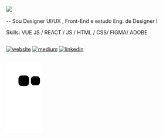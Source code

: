 ![](	https://s4.aconvert.com/convert/p3r68-cdx67/a8f5m-eu7pg.gif)

-- Sou Designer UI/UX , Front-End e estudo Eng. de Designer !


Skills: VUE JS / REACT / JS / HTML / CSS/ FIGMA/ ADOBE

##


[<img src='https://cdn.jsdelivr.net/npm/simple-icons@3.0.1/icons/icloud.svg' alt='website' height='40'>](https://dribbble.com/KYNHA)  [<img src='https://cdn.jsdelivr.net/npm/simple-icons@3.0.1/icons/medium.svg' alt='medium' height='40'>](https://medium.com/@gersykacarollyne)  [<img src='https://cdn.jsdelivr.net/npm/simple-icons@3.0.1/icons/linkedin.svg' alt='linkedin' height='40'>](https://www.linkedin.com/in/g%C3%A9rsyka-gregorio/)  



  ##
 

 
  ![Snake animation](https://github.com/rafaballerini/rafaballerini/blob/output/github-contribution-grid-snake.svg)
 
</div>

